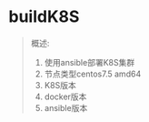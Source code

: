 # buildK8S

> 概述:
>
> 1. 使用ansible部署K8S集群
> 2. 节点类型centos7.5 amd64
> 3. K8S版本
> 4. docker版本
> 5. ansible版本




